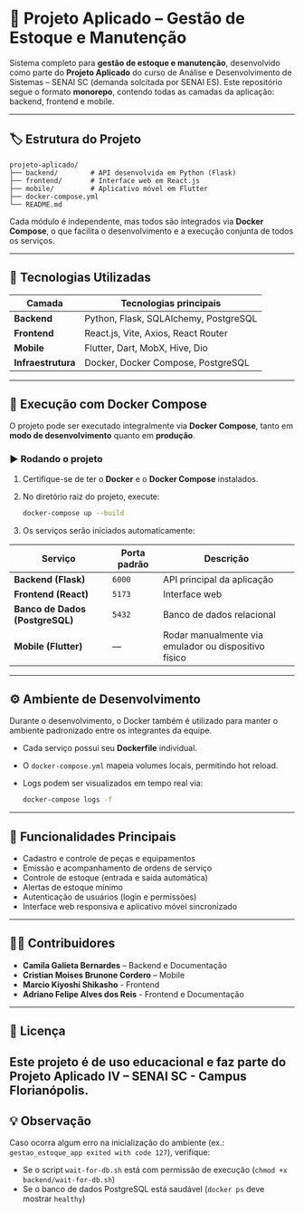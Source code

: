 # 🧮 Projeto Aplicado – Gestão de Estoque e Manutenção

Sistema completo para **gestão de estoque e manutenção**, desenvolvido como parte do **Projeto Aplicado** do curso de Análise e Desenvolvimento de Sistemas – SENAI SC (demanda solcitada por SENAI ES).
Este repositório segue o formato **monorepo**, contendo todas as camadas da aplicação: backend, frontend e mobile.

---

## 🏷️ Estrutura do Projeto

```
projeto-aplicado/
├── backend/        # API desenvolvida em Python (Flask)
├── frontend/       # Interface web em React.js
├── mobile/         # Aplicativo móvel em Flutter
├── docker-compose.yml
└── README.md
```

Cada módulo é independente, mas todos são integrados via **Docker Compose**, o que facilita o desenvolvimento e a execução conjunta de todos os serviços.

---

## 🧩 Tecnologias Utilizadas

| Camada             | Tecnologias principais                |
| ------------------ | ------------------------------------- |
| **Backend**        | Python, Flask, SQLAlchemy, PostgreSQL |
| **Frontend**       | React.js, Vite, Axios, React Router   |
| **Mobile**         | Flutter, Dart, MobX, Hive, Dio        |
| **Infraestrutura** | Docker, Docker Compose, PostgreSQL    |

---

## 🐳 Execução com Docker Compose

O projeto pode ser executado integralmente via **Docker Compose**, tanto em **modo de desenvolvimento** quanto em **produção**.

### ▶️ Rodando o projeto

1. Certifique-se de ter o **Docker** e o **Docker Compose** instalados.

2. No diretório raiz do projeto, execute:

   ```bash
   docker-compose up --build
   ```

3. Os serviços serão iniciados automaticamente:

| Serviço                         | Porta padrão | Descrição                                            |
| ------------------------------- | ------------ | ---------------------------------------------------- |
| **Backend (Flask)**             | `6000`       | API principal da aplicação                           |
| **Frontend (React)**            | `5173`       | Interface web                                        |
| **Banco de Dados (PostgreSQL)** | `5432`       | Banco de dados relacional                            |
| **Mobile (Flutter)**            | —            | Rodar manualmente via emulador ou dispositivo físico |

---

## ⚙️ Ambiente de Desenvolvimento

Durante o desenvolvimento, o Docker também é utilizado para manter o ambiente padronizado entre os integrantes da equipe.

* Cada serviço possui seu **Dockerfile** individual.
* O `docker-compose.yml` mapeia volumes locais, permitindo hot reload.
* Logs podem ser visualizados em tempo real via:

  ```bash
  docker-compose logs -f
  ```

---

## 🧠 Funcionalidades Principais

* Cadastro e controle de peças e equipamentos
* Emissão e acompanhamento de ordens de serviço
* Controle de estoque (entrada e saída automática)
* Alertas de estoque mínimo
* Autenticação de usuários (login e permissões)
* Interface web responsiva e aplicativo móvel sincronizado

---

## 🧑‍💻 Contribuidores

* **Camila Galieta Bernardes** – Backend e Documentação
* **Cristian Moises Brunone Cordero** – Mobile
* **Marcio Kiyoshi Shikasho** - Frontend
* **Adriano Felipe Alves dos Reis** - Frontend e Documentação
---

## 📝 Licença

Este projeto é de uso educacional e faz parte do **Projeto Aplicado IV – SENAI SC - Campus Florianópolis**.
---

## 💡 Observação

Caso ocorra algum erro na inicialização do ambiente (ex.: `gestao_estoque_app exited with code 127`), verifique:

* Se o script `wait-for-db.sh` está com permissão de execução (`chmod +x backend/wait-for-db.sh`)
* Se o banco de dados PostgreSQL está saudável (`docker ps` deve mostrar `healthy`)
